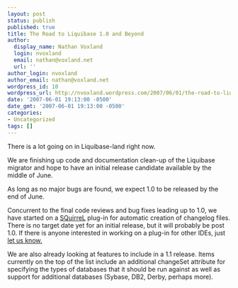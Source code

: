 ```yaml
---
layout: post
status: publish
published: true
title: The Road to Liquibase 1.0 and Beyond
author:
  display_name: Nathan Voxland
  login: nvoxland
  email: nathan@voxland.net
  url: ''
author_login: nvoxland
author_email: nathan@voxland.net
wordpress_id: 10
wordpress_url: http://nvoxland.wordpress.com/2007/06/01/the-road-to-liquibase-10-and-beyond/
date: '2007-06-01 19:13:00 -0500'
date_gmt: '2007-06-01 19:13:00 -0500'
categories:
- Uncategorized
tags: []
---
```

There is a lot going on in Liquibase-land right now.

We are finishing up code and documentation clean-up of the Liquibase migrator and hope to have an initial release candidate available by the middle of June.

As long as no major bugs are found, we expect 1.0 to be released by the end of June.

Concurrent to the final code reviews and bug fixes leading up to 1.0, we have started on a <a href="http://squirrel-sql.sourceforge.net/">SQuirreL</a> plug-in for automatic creation of changelog files.  There is no target date yet for an initial release, but it will probably be post 1.0. If there is anyone interested in working on a plug-in for other IDEs, just <a href="http://www.liquibase.org/community.html">let us know.</a>

We are also already looking at features to include in a 1.1 release.  Items currently on the top of the list include an additional changeSet attribute for specifying the types of databases that it should be run against as well as support for additional databases (Sybase, DB2, Derby, perhaps more).
